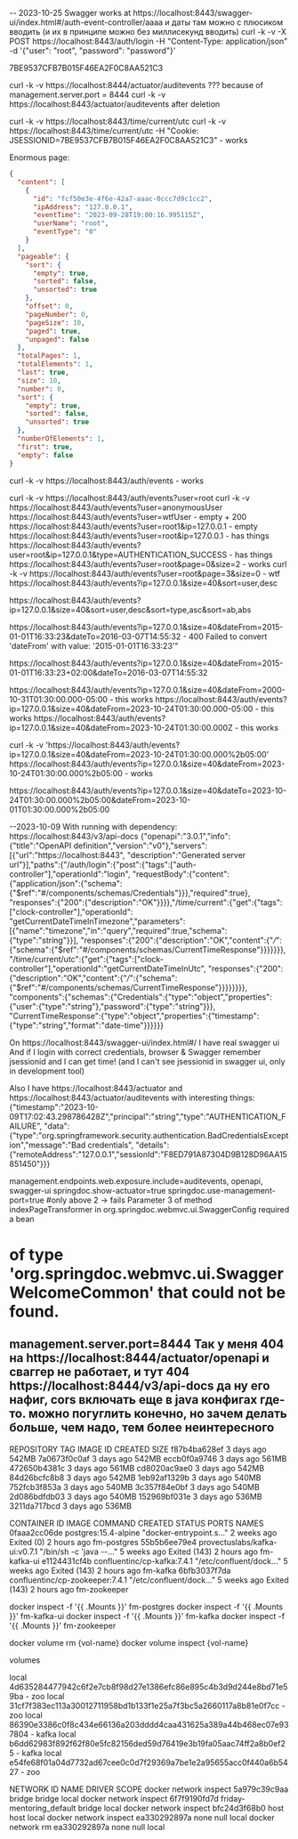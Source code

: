 -- 2023-10-25
Swagger works at https://localhost:8443/swagger-ui/index.html#/auth-event-controller/aaaa и даты там можно с плюсиком вводить
(и их в принципе можно без миллисекунд вводить)
curl -k -v -X POST https://localhost:8443/auth/login -H "Content-Type: application/json" -d '{"user": "root", "password": "password"}'

7BE9537CFB7B015F46EA2F0C8AA521C3

curl -k -v https://localhost:8444/actuator/auditevents ??? because of management.server.port = 8444
curl -k -v https://localhost:8443/actuator/auditevents after deletion


curl -k -v https://localhost:8443/time/current/utc 
curl -k -v https://localhost:8443/time/current/utc -H "Cookie: JSESSIONID=7BE9537CFB7B015F46EA2F0C8AA521C3" - works

Enormous page:
```json
{
  "content": [
    {
      "id": "fcf50e3e-4f6e-42a7-aaac-0ccc7d9c1cc2",
      "ipAddress": "127.0.0.1",
      "eventTime": "2023-09-28T19:00:16.995115Z",
      "userName": "root",
      "eventType": "0"
    }
  ],
  "pageable": {
    "sort": {
      "empty": true,
      "sorted": false,
      "unsorted": true
    },
    "offset": 0,
    "pageNumber": 0,
    "pageSize": 10,
    "paged": true,
    "unpaged": false
  },
  "totalPages": 1,
  "totalElements": 1,
  "last": true,
  "size": 10,
  "number": 0,
  "sort": {
    "empty": true,
    "sorted": false,
    "unsorted": true
  },
  "numberOfElements": 1,
  "first": true,
  "empty": false
}
```

curl -k -v https://localhost:8443/auth/events - works

curl -k -v https://localhost:8443/auth/events?user=root
curl -k -v https://localhost:8443/auth/events?user=anonymousUser
https://localhost:8443/auth/events?user=wtfUser - empty + 200
https://localhost:8443/auth/events?user=root1&ip=127.0.0.1 - empty
https://localhost:8443/auth/events?user=root&ip=127.0.0.1 - has things
https://localhost:8443/auth/events?user=root&ip=127.0.0.1&type=AUTHENTICATION_SUCCESS - has things
https://localhost:8443/auth/events?user=root&page=0&size=2 - works
curl -k -v https://localhost:8443/auth/events?user=root&page=3&size=0 - wtf
https://localhost:8443/auth/events?ip=127.0.0.1&size=40&sort=user,desc

https://localhost:8443/auth/events?ip=127.0.0.1&size=40&sort=user,desc&sort=type,asc&sort=ab,abs

https://localhost:8443/auth/events?ip=127.0.0.1&size=40&dateFrom=2015-01-01T16:33:23&dateTo=2016-03-07T14:55:32 - 400 Failed to convert 'dateFrom' with value: '2015-01-01T16:33:23'"

https://localhost:8443/auth/events?ip=127.0.0.1&size=40&dateFrom=2015-01-01T16:33:23+02:00&dateTo=2016-03-07T14:55:32

https://localhost:8443/auth/events?ip=127.0.0.1&size=40&dateFrom=2000-10-31T01:30:00.000-05:00 - this works
https://localhost:8443/auth/events?ip=127.0.0.1&size=40&dateFrom=2023-10-24T01:30:00.000-05:00 - this works
https://localhost:8443/auth/events?ip=127.0.0.1&size=40&dateFrom=2023-10-24T01:30:00.000Z - this works

curl -k -v 'https://localhost:8443/auth/events?ip=127.0.0.1&size=40&dateFrom=2023-10-24T01:30:00.000%2b05:00'
https://localhost:8443/auth/events?ip=127.0.0.1&size=40&dateFrom=2023-10-24T01:30:00.000%2b05:00 - works

https://localhost:8443/auth/events?ip=127.0.0.1&size=40&dateTo=2023-10-24T01:30:00.000%2b05:00&dateFrom=2023-10-01T01:30:00.000%2b05:00

--2023-10-09
With running with dependency: https://localhost:8443/v3/api-docs
{"openapi":"3.0.1","info":{"title":"OpenAPI definition","version":"v0"},"servers":[{"url":"https://localhost:8443",
"description":"Generated server url"}],"paths":{"/auth/login":{"post":{"tags":["auth-controller"],"operationId":"login",
"requestBody":{"content":{"application/json":{"schema":{"$ref":"#/components/schemas/Credentials"}}},"required":true},
"responses":{"200":{"description":"OK"}}}},"/time/current":{"get":{"tags":["clock-controller"],"operationId":
"getCurrentDateTimeInTimezone","parameters":[{"name":"timezone","in":"query","required":true,"schema":{"type":"string"}}],
"responses":{"200":{"description":"OK","content":{"*/*":{"schema":{"$ref":"#/components/schemas/CurrentTimeResponse"}}}}}}},
"/time/current/utc":{"get":{"tags":["clock-controller"],"operationId":"getCurrentDateTimeInUtc",
"responses":{"200":{"description":"OK","content":{"*/*":{"schema":{"$ref":"#/components/schemas/CurrentTimeResponse"}}}}}}}},
"components":{"schemas":{"Credentials":{"type":"object","properties":{"user":{"type":"string"},"password":{"type":"string"}}},
"CurrentTimeResponse":{"type":"object","properties":{"timestamp":{"type":"string","format":"date-time"}}}}}}

On https://localhost:8443/swagger-ui/index.html#/ I have real swagger ui
And if I login with correct credentials, browser & Swagger remember jsessionid and I can get time! (and I can't see jsessionid in
swagger ui, only in development tool)

Also I have https://localhost:8443/actuator and https://localhost:8443/actuator/auditevents with interesting things:
{"timestamp":"2023-10-09T17:02:43.298786428Z","principal":"string","type":"AUTHENTICATION_FAILURE",
"data":{"type":"org.springframework.security.authentication.BadCredentialsException","message":"Bad credentials",
"details":{"remoteAddress":"127.0.0.1","sessionId":"F8ED791A87304D9B128D96AA15851450"}}}

management.endpoints.web.exposure.include=auditevents, openapi, swagger-ui
springdoc.show-actuator=true
springdoc.use-management-port=true
#only above 2 -> fails Parameter 3 of method indexPageTransformer in org.springdoc.webmvc.ui.SwaggerConfig required a bean
# of type 'org.springdoc.webmvc.ui.SwaggerWelcomeCommon' that could not be found.
management.server.port=8444
Так у меня 404 на https://localhost:8444/actuator/openapi
и сваггер не работает, и тут 404 https://localhost:8444/v3/api-docs
да ну его нафиг, cors включать еще в java конфигах где-то. можно погуглить конечно, но зачем делать больше, чем надо, тем более неинтересного
--

REPOSITORY                  TAG                  IMAGE ID       CREATED        SIZE
<none>                      <none>               f87b4ba628ef   3 days ago     542MB
<none>                      <none>               7a0673f0c0af   3 days ago     542MB
<none>                      <none>               eccb0f0a9746   3 days ago     561MB
<none>                      <none>               472650b4381c   3 days ago     561MB
<none>                      <none>               cd8020ac9ae0   3 days ago     542MB
<none>                      <none>               84d26bcfc8b8   3 days ago     542MB
<none>                      <none>               1eb92af1329b   3 days ago     540MB
<none>                      <none>               752fcb3f853a   3 days ago     540MB
<none>                      <none>               3c357f84e0bf   3 days ago     540MB
<none>                      <none>               2d086bdfdb03   3 days ago     540MB
<none>                      <none>               152969bf031e   3 days ago     536MB
<none>                      <none>               3211da717bcd   3 days ago     536MB

CONTAINER ID   IMAGE                             COMMAND                  CREATED       STATUS                     PORTS     NAMES
0faaa2cc06de   postgres:15.4-alpine              "docker-entrypoint.s…"   2 weeks ago   Exited (0) 2 hours ago               fm-postgres
55b5b6ee79e4   provectuslabs/kafka-ui:v0.7.1     "/bin/sh -c 'java --…"   5 weeks ago   Exited (143) 2 hours ago             fm-kafka-ui
e1124431cf4b   confluentinc/cp-kafka:7.4.1       "/etc/confluent/dock…"   5 weeks ago   Exited (143) 2 hours ago             fm-kafka
6bfb3037f7da   confluentinc/cp-zookeeper:7.4.1   "/etc/confluent/dock…"   5 weeks ago   Exited (143) 2 hours ago             fm-zookeeper


docker inspect -f '{{ .Mounts }}' fm-postgres
docker inspect -f '{{ .Mounts }}' fm-kafka-ui
docker inspect -f '{{ .Mounts }}' fm-kafka
docker inspect -f '{{ .Mounts }}' fm-zookeeper

docker volume rm {vol-name}
docker volume inspect {vol-name}

volumes

local     4d635284477942c6f2e7cb8f98d27e1386efc86e895c4b3d9d244e8bd71e59ba - zoo
local     31cf7f383ec113a30012711958bd1b133f1e25a7f3bc5a2660117a8b81e0f7cc - zoo
local     86390e3386c0f8c434e66136a203dddd4caa431625a389a44b468ec07e937804 - kafka
local     b6dd62983f892f62f80e5fc82156ded59d76419e3b19fa05aac74ff2a8b0ef25 - kafka
local     e54fe68f01a04d7732ad67cee0c0d7f29369a7be1e2a95655acc0f440a6b5427 - zoo

NETWORK ID     NAME                       DRIVER    SCOPE
docker network inspect 5a979c39c9aa   bridge                     bridge    local
docker network inspect 6f7f9190fd7d   friday-mentoring_default   bridge    local
docker network inspect bfc24d3f68b0   host                       host      local
docker network inspect ea330292897a   none                       null      local
docker network rm ea330292897a   none                       null      local


